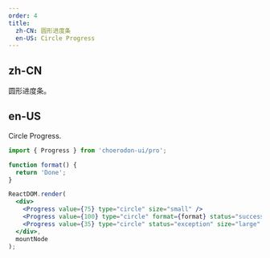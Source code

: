 ```yaml
---
order: 4
title:
  zh-CN: 圆形进度条
  en-US: Circle Progress
---
```


## zh-CN

圆形进度条。


## en-US

Circle Progress.


````jsx
import { Progress } from 'choerodon-ui/pro';

function format() {
  return 'Done';
}

ReactDOM.render(
  <div>
    <Progress value={75} type="circle" size="small" />
    <Progress value={100} type="circle" format={format} status="success" />
    <Progress value={35} type="circle" status="exception" size="large" />
  </div>,
  mountNode
);

````
